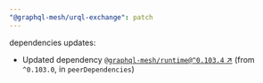```yaml
---
"@graphql-mesh/urql-exchange": patch
---
```

dependencies updates:
  - Updated dependency [`@graphql-mesh/runtime@^0.103.4` ↗︎](https://www.npmjs.com/package/@graphql-mesh/runtime/v/0.103.4) (from `^0.103.0`, in `peerDependencies`)
